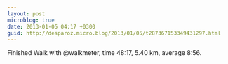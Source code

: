 ```yaml
---
layout: post
microblog: true
date: 2013-01-05 04:17 +0300
guid: http://desparoz.micro.blog/2013/01/05/t287367153349431297.html
---
```

Finished Walk with @walkmeter, time 48:17, 5.40 km, average 8:56.
